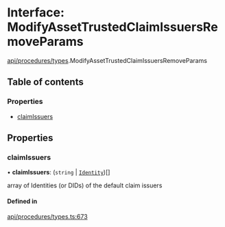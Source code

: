 # Interface: ModifyAssetTrustedClaimIssuersRemoveParams

[api/procedures/types](../wiki/api.procedures.types).ModifyAssetTrustedClaimIssuersRemoveParams

## Table of contents

### Properties

- [claimIssuers](../wiki/api.procedures.types.ModifyAssetTrustedClaimIssuersRemoveParams#claimissuers)

## Properties

### claimIssuers

• **claimIssuers**: (`string` \| [`Identity`](../wiki/api.entities.Identity.Identity))[]

array of Identities (or DIDs) of the default claim issuers

#### Defined in

[api/procedures/types.ts:673](https://github.com/PolymeshAssociation/polymesh-sdk/blob/95e180d2/src/api/procedures/types.ts#L673)
